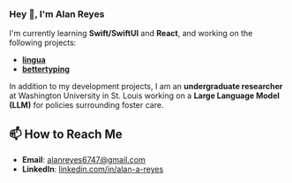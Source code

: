 ### Hey 👋, I'm Alan Reyes

I'm currently learning **Swift/SwiftUI** and **React**, and working on the following projects:

- [**lingua**](https://github.com/alanreyes24/lingua)
- [**bettertyping**](https://github.com/alanreyes24/bettertyping)

In addition to my development projects, I am an **undergraduate researcher** at Washington University in St. Louis working on a **Large Language Model (LLM)** for policies surrounding foster care.

## 📫 How to Reach Me
- **Email**: [alanreyes6747@gmail.com](mailto:alanreyes6747@gmail.com)
- **LinkedIn**: [linkedin.com/in/alan-a-reyes](https://linkedin.com/in/alanreyes)
